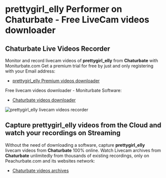 # prettygirl_elly Performer on Chaturbate - Free LiveCam videos downloader

## Chaturbate Live Videos Recorder

Monitor and record livecam videos of **prettygirl_elly** from **Chaturbate** with Moniturbate.com
Get a premium trial for free by just and only registering with your Email address:
* [prettygirl_elly Premium videos downloader](https://moniturbate.com/request-demo-licence-key.html)

Free livecam videos downloader - Moniturbate Software:
* [Chaturbate videos downloader](https://moniturbate.com/moniturbate-download-software.html)

![prettygirl_elly livecam videos recorder](https://peachurnet.com/templates/moniturbate-software.png)


## Capture prettygirl_elly videos from the Cloud and watch your recordings on Streaming

Without the need of downloading a software, capture **prettygirl_elly** livecam videos from **Chaturbate** 100% online.
Watch Livecam archives from **Chaturbate** unlimitedly from thousands of existing recordings, only on Peachurbate.com and its websites network:
* [Chaturbate videos archives](https://peachurnet.com/)